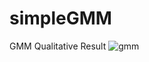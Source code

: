 # simpleGMM
GMM Qualitative Result
![gmm](https://user-images.githubusercontent.com/20262536/117420255-5a2fd880-af58-11eb-9167-272b472561e9.png)

